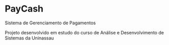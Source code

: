 # PayCash
Sistema de Gerenciamento de Pagamentos

Projeto desenvolvido em estudo do curso de Análise e Desenvolvimento de Sistemas da Uninassau
